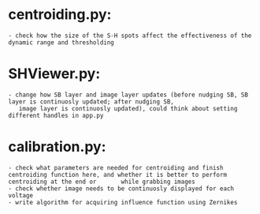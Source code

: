 # centroiding.py: 
	- check how the size of the S-H spots affect the effectiveness of the dynamic range and thresholding

# SHViewer.py:
	- change how SB layer and image layer updates (before nudging SB, SB layer is continuosly updated; after nudging SB, 
	   image layer is continuosly updated), could think about setting different handles in app.py

# calibration.py:
	- check what parameters are needed for centroiding and finish centroiding function here, and whether it is better to perform centroiding at the end or 	     while grabbing images
	- check whether image needs to be continuosly displayed for each voltage
	- write algorithm for acquiring influence function using Zernikes